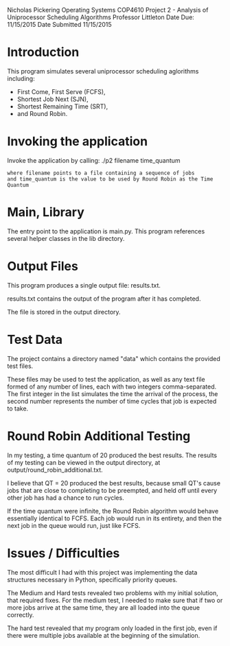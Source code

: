Nicholas Pickering
Operating Systems COP4610
Project 2 - Analysis of Uniprocessor Scheduling Algorithms
Professor Littleton
Date Due: 11/15/2015
Date Submitted 11/15/2015

# Introduction
This program simulates several uniprocessor scheduling aglorithms including:
- First Come, First Serve (FCFS),
- Shortest Job Next (SJN),
- Shortest Remaining Time (SRT),
- and Round Robin.

# Invoking the application
Invoke the application by calling:
    ./p2 filename time_quantum

    where filename points to a file containing a sequence of jobs
    and time_quantum is the value to be used by Round Robin as the Time Quantum

# Main, Library
The entry point to the application is main.py. This program references several helper classes in the lib directory.

# Output Files
This program produces a single output file: results.txt.

results.txt contains the output of the program after it has completed.

The file is stored in the output directory.

# Test Data
The project contains a directory named "data" which contains the provided test files.

These files may be used to test the application, as well as any text file formed of any number of lines, each
with two integers comma-separated. The first integer in the list simulates the time the arrival of the process,
the second number represents the number of time cycles that job is expected to take.

# Round Robin Additional Testing
In my testing, a time quantum of 20 produced the best results. The results of my testing can be viewed in
the output directory, at output/round_robin_additional.txt.

I believe that QT = 20 produced the best results, because small QT's cause jobs that are close to completing to be
preempted, and held off until every other job has had a chance to run cycles.

If the time quantum were infinite, the Round Robin algorithm would behave essentially identical to FCFS. Each job
would run in its entirety, and then the next job in the queue would run, just like FCFS.

# Issues / Difficulties
The most difficult I had with this project was implementing the data structures necessary in Python,
specifically priority queues.

The Medium and Hard tests revealed two problems with my initial solution, that required fixes. For the medium test,
I needed to make sure that if two or more jobs arrive at the same time, they are all loaded into the queue correctly.

The hard test revealed that my program only loaded in the first job, even if there were multiple jobs available at the
beginning of the simulation.
